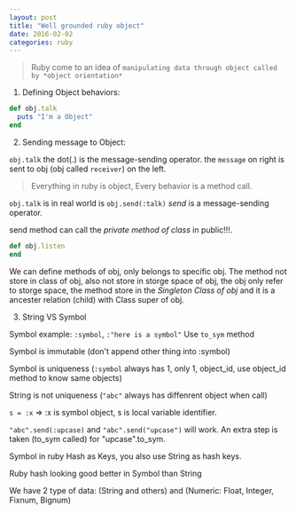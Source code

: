 ```yaml
---
layout: post
title: "Well grounded ruby object"
date: 2016-02-02
categories: ruby
---
```


> Ruby come to an idea of `manipulating data through object called by *object orientation*`

 1. Defining Object behaviors:

```ruby
def obj.talk
  puts "I'm a Object"
end
```

 2. Sending message to Object:

  `obj.talk` the dot(.) is the message-sending operator. the `message` on right is sent to obj (obj called `receiver`) on the left.

> Everything in ruby is object, Every behavior is a method call.

 `obj.talk` is in real world is `obj.send(:talk)` *send* is a message-sending operator.

 send method can call the *private method of class* in public!!!.

```ruby
def obj.listen
end
```

 We can define methods of obj, only belongs to specific obj. The method not store in class of obj, also not store in storge space of obj, the obj only refer to storge space, the method store in the *Singleton Class of obj* and it is a ancester relation (child) with Class super of obj.

 3. String VS Symbol

 Symbol example: `:symbol`, `:"here is a symbol"`
 Use `to_sym` method

 Symbol is immutable (don't append other thing into :symbol)

 Symbol is uniqueness (`:symbol` always has 1, only 1, object_id, use object_id method to know same objects)

 String is not uniqueness (`"abc"` always has diffenrent object when call)

 `s = :x` => :x is symbol object, s is local variable identifier.

 `"abc".send(:upcase)` and `"abc".send("upcase")` will work. An extra step is taken (to_sym called) for "upcase".to_sym.

 Symbol in ruby Hash as Keys, you also use String as hash keys.

 Ruby hash looking good better in Symbol than String

 We have 2 type of data: (String and others) and (Numeric: Float, Integer, Fixnum, Bignum)


